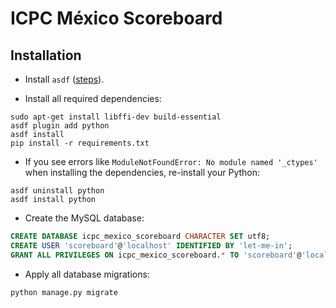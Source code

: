 # ICPC México Scoreboard

## Installation

- Install `asdf` ([steps](https://asdf-vm.com/guide/getting-started.html)).

- Install all required dependencies:
```shell
sudo apt-get install libffi-dev build-essential
asdf plugin add python
asdf install
pip install -r requirements.txt
```

- If you see errors like `ModuleNotFoundError: No module named '_ctypes'` when installing the dependencies, re-install your Python:
```shell
asdf uninstall python
asdf install python
```

- Create the MySQL database:
```sql
CREATE DATABASE icpc_mexico_scoreboard CHARACTER SET utf8;
CREATE USER 'scoreboard'@'localhost' IDENTIFIED BY 'let-me-in';
GRANT ALL PRIVILEGES ON icpc_mexico_scoreboard.* TO 'scoreboard'@'localhost';
```

- Apply all database migrations:
```shell
python manage.py migrate
```
